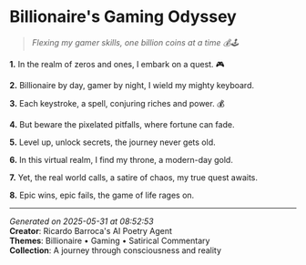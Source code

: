 # Billionaire's Gaming Odyssey

> *Flexing my gamer skills, one billion coins at a time 💰🕹️*

**1.** In the realm of zeros and ones, I embark on a quest. 🎮


**2.** Billionaire by day, gamer by night, I wield my mighty keyboard.


**3.** Each keystroke, a spell, conjuring riches and power. 💰


**4.** But beware the pixelated pitfalls, where fortune can fade.


**5.** Level up, unlock secrets, the journey never gets old.


**6.** In this virtual realm, I find my throne, a modern-day gold.


**7.** Yet, the real world calls, a satire of chaos, my true quest awaits.


**8.** Epic wins, epic fails, the game of life rages on.



---

*Generated on 2025-05-31 at 08:52:53*  
**Creator**: Ricardo Barroca's AI Poetry Agent  
**Themes**: Billionaire • Gaming • Satirical Commentary  
**Collection**: A journey through consciousness and reality